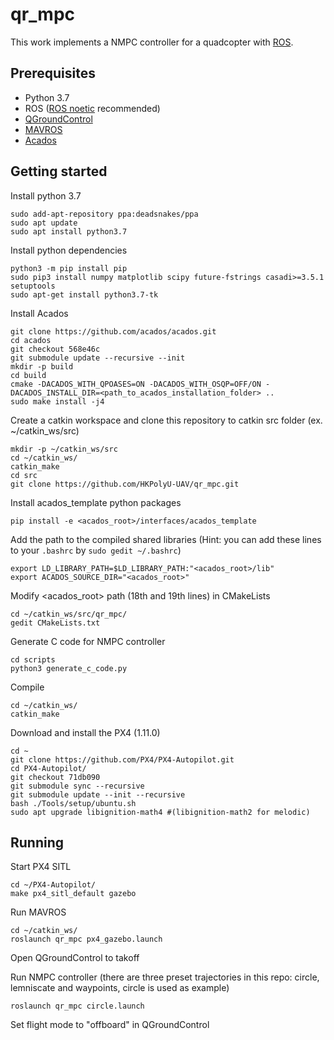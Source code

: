 # qr_mpc
This work implements a NMPC controller for a quadcopter with [ROS](https://www.ros.org/).

## Prerequisites
* Python 3.7
* ROS ([ROS noetic](http://wiki.ros.org/noetic/Installation/Ubuntu) recommended)
* [QGroundControl](http://qgroundcontrol.com/)
* [MAVROS](http://wiki.ros.org/mavros)
* [Acados](https://docs.acados.org/installation/index.html)

## Getting started
Install python 3.7
```
sudo add-apt-repository ppa:deadsnakes/ppa
sudo apt update
sudo apt install python3.7
```
Install python dependencies
```
python3 -m pip install pip
sudo pip3 install numpy matplotlib scipy future-fstrings casadi>=3.5.1 setuptools
sudo apt-get install python3.7-tk
```
Install Acados
```
git clone https://github.com/acados/acados.git
cd acados
git checkout 568e46c
git submodule update --recursive --init
mkdir -p build
cd build
cmake -DACADOS_WITH_QPOASES=ON -DACADOS_WITH_OSQP=OFF/ON -DACADOS_INSTALL_DIR=<path_to_acados_installation_folder> ..
sudo make install -j4
```
Create a catkin workspace and clone this repository to catkin src folder (ex. ~/catkin_ws/src)
```
mkdir -p ~/catkin_ws/src
cd ~/catkin_ws/
catkin_make
cd src
git clone https://github.com/HKPolyU-UAV/qr_mpc.git
```
Install acados_template python packages
```
pip install -e <acados_root>/interfaces/acados_template
```
Add the path to the compiled shared libraries (Hint: you can add these lines to your ```.bashrc``` by ```sudo gedit ~/.bashrc```)
```
export LD_LIBRARY_PATH=$LD_LIBRARY_PATH:"<acados_root>/lib"
export ACADOS_SOURCE_DIR="<acados_root>"
```
Modify <acados_root> path (18th and 19th lines) in CMakeLists
```
cd ~/catkin_ws/src/qr_mpc/
gedit CMakeLists.txt
```
Generate C code for NMPC controller
```
cd scripts
python3 generate_c_code.py
```
Compile
```
cd ~/catkin_ws/
catkin_make
```
Download and install the PX4 (1.11.0)
```
cd ~
git clone https://github.com/PX4/PX4-Autopilot.git
cd PX4-Autopilot/
git checkout 71db090
git submodule sync --recursive
git submodule update --init --recursive
bash ./Tools/setup/ubuntu.sh
sudo apt upgrade libignition-math4 #(libignition-math2 for melodic)
```

## Running
Start PX4 SITL
```
cd ~/PX4-Autopilot/
make px4_sitl_default gazebo
```
Run MAVROS
```
cd ~/catkin_ws/
roslaunch qr_mpc px4_gazebo.launch
```
Open QGroundControl to takoff

Run NMPC controller (there are three preset trajectories in this repo: circle, lemniscate and waypoints, circle is used as example)
```
roslaunch qr_mpc circle.launch
```
Set flight mode to "offboard" in QGroundControl
